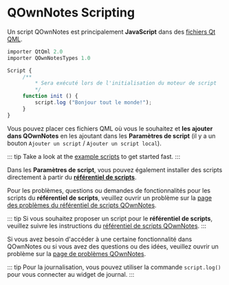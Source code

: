 # QOwnNotes Scripting

Un script QOwnNotes est principalement **JavaScript** dans des [fichiers Qt QML](https://doc.qt.io/qt-5/qtqml-index.html).

```js
importer QtQml 2.0
importer QOwnNotesTypes 1.0

Script {
     /**
         * Sera exécuté lors de l'initialisation du moteur de script
         */
     function init () {
         script.log ("Bonjour tout le monde!");
     }
}
```

Vous pouvez placer ces fichiers QML où vous le souhaitez et **les ajouter dans QOwnNotes** en les ajoutant dans les **Paramètres de script** (il y a un bouton `Ajouter un script` / `Ajouter un script local`).

::: tip
Take a look at the [example scripts](https://github.com/pbek/QOwnNotes/blob/main/docs/scripting/examples) to get started fast.
:::

Dans les **Paramètres de script**, vous pouvez également installer des scripts directement à partir du [**référentiel de scripts**](https://github.com/qownnotes/scripts).

Pour les problèmes, questions ou demandes de fonctionnalités pour les scripts du **référentiel de scripts**, veuillez ouvrir un problème sur la [page des problèmes du référentiel de scripts QOwnNotes](https://github.com/qownnotes/scripts/issues).

::: tip
Si vous souhaitez proposer un script pour le **référentiel de scripts**, veuillez suivre les instructions du [référentiel de scripts QOwnNotes](https://github.com/qownnotes/scripts).
:::

Si vous avez besoin d'accéder à une certaine fonctionnalité dans QOwnNotes ou si vous avez des questions ou des idées, veuillez ouvrir un problème sur la [page de problèmes QOwnNotes](https://github.com/pbek/QOwnNotes/issues).

::: tip
Pour la journalisation, vous pouvez utiliser la commande `script.log()` pour vous connecter au widget de journal.
:::